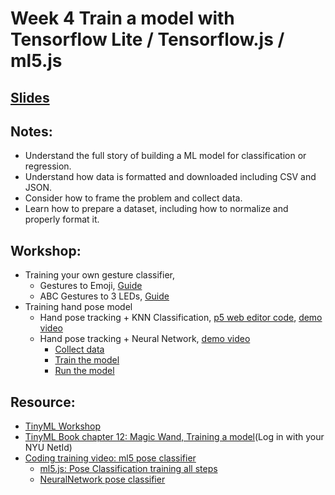 # Week 4 Train a model with Tensorflow Lite / Tensorflow.js / ml5.js

## [Slides](https://docs.google.com/presentation/d/1s7c9oGQRg-tHeRoAsi8SuptjyBpkK0oA6ZMpYeERjFM/edit?usp=sharing)

## Notes:
- Understand the full story of building a ML model for classification or regression.
- Understand how data is formatted and downloaded including CSV and JSON.
- Consider how to frame the problem and collect data.
- Learn how to prepare a dataset, including how to normalize and properly format it.

## Workshop:
- Training your own gesture classifier, 
  - Gestures to Emoji, [Guide](../Examples/GestureToEmoji)
  - ABC Gestures to 3 LEDs, [Guide](../Examples/ABCGestures)
- Training hand pose model
  - Hand pose tracking + KNN Classification, [p5 web editor code](https://editor.p5js.org/yining/sketches/uUwg0z9Z5), [demo video](https://www.loom.com/share/f81cf908e5b7404ba0071902019d67c2)
  - Hand pose tracking + Neural Network, [demo video](https://www.loom.com/share/420fa5941dea411491af817011622c86)
    - [Collect data](https://editor.p5js.org/yining/sketches/dCoPm-Opb)
    - [Train the model](https://editor.p5js.org/yining/sketches/IrBFfXbSF)
    - [Run the model](https://editor.p5js.org/yining/sketches/6cFF9-L-Z)

## Resource:
- [TinyML Workshop](https://github.com/sandeepmistry/aimldevfest-workshop-2019)
- [TinyML Book chapter 12: Magic Wand, Training a model](https://learning-oreilly-com.proxy.library.nyu.edu/library/view/tinyml/9781492052036/)(Log in with your NYU NetId)
- [Coding training video: ml5 pose classifier](https://thecodingtrain.com/learning/ml5/7.2-pose-classifier.html)
  - [ml5.js: Pose Classification training all steps](https://editor.p5js.org/codingtrain/sketches/JoZl-QRPK)
  - [NeuralNetwork pose classifier](https://editor.p5js.org/ml5/sketches/NeuralNetwork_pose_classifier)

